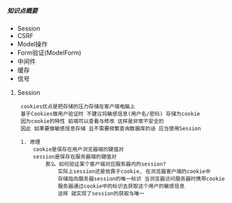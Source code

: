 ##### 知识点概要

- Session
- CSRF
- Model操作
- Form验证(ModelForm)
- 中间件
- 缓存
- 信号


1. Session

        cookies优点是把存储的压力存储在客户端电脑上
        基于Cookies做用户验证时 不建议将敏感信息(用户名/密码) 存储为cookie
        因为cookie的特性 前端可以查看与修改 这样是非常不安全的
        因此 如果要做敏感信息存储 且不需要频繁查询数据库的话 应当使用Session

        1. 原理
            cookie是保存在用户浏览器端的键值对
            session是保存在服务器端的键值对
                那么 如何验证某个客户端对应服务器内的session?
                    实际上session还是依靠于cookie, 在浏览器客户端的cookie中
                    存储指向服务器session的唯一标识 当浏览器访问服务器时携带cookie
                    服务器通过cookie中的标识去获取这个用户的敏感信息
                    这样 就实现了session的获取与唯一


